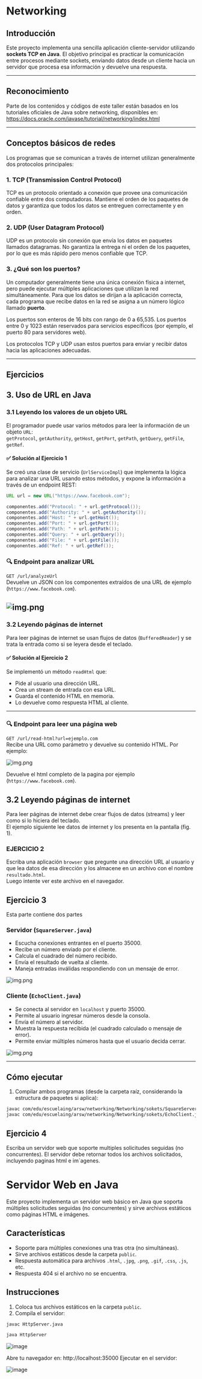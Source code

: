 # Networking

## Introducción

Este proyecto implementa una sencilla aplicación cliente-servidor utilizando **sockets TCP en Java**. El objetivo principal es practicar la comunicación entre procesos mediante sockets, enviando datos desde un cliente hacia un servidor que procesa esa información y devuelve una respuesta.

---

## Reconocimiento

Parte de los contenidos y códigos de este taller están basados en los tutoriales oficiales de Java sobre networking, disponibles en:  
https://docs.oracle.com/javase/tutorial/networking/index.html

---

## Conceptos básicos de redes

Los programas que se comunican a través de internet utilizan generalmente dos protocolos principales:

### 1. TCP (Transmission Control Protocol)

TCP es un protocolo orientado a conexión que provee una comunicación confiable entre dos computadoras. Mantiene el orden de los paquetes de datos y garantiza que todos los datos se entreguen correctamente y en orden.

### 2. UDP (User Datagram Protocol)

UDP es un protocolo sin conexión que envía los datos en paquetes llamados datagramas. No garantiza la entrega ni el orden de los paquetes, por lo que es más rápido pero menos confiable que TCP.

### 3. ¿Qué son los puertos?

Un computador generalmente tiene una única conexión física a internet, pero puede ejecutar múltiples aplicaciones que utilizan la red simultáneamente. Para que los datos se dirijan a la aplicación correcta, cada programa que recibe datos en la red se asigna a un número lógico llamado **puerto**.

Los puertos son enteros de 16 bits con rango de 0 a 65,535. Los puertos entre 0 y 1023 están reservados para servicios específicos (por ejemplo, el puerto 80 para servidores web).

Los protocolos TCP y UDP usan estos puertos para enviar y recibir datos hacia las aplicaciones adecuadas.

---


## Ejercicios

## 3. Uso de URL en Java

### 3.1 Leyendo los valores de un objeto URL

El programador puede usar varios métodos para leer la información de un objeto `URL`:  
`getProtocol`, `getAuthority`, `getHost`, `getPort`, `getPath`, `getQuery`, `getFile`, `getRef`.

#### ✅ Solución al Ejercicio 1

Se creó una clase de servicio (`UrlServiceImpl`) que implementa la lógica para analizar una URL usando estos métodos, y expone la información a través de un endpoint REST:

```java
URL url = new URL("https://www.facebook.com");

componentes.add("Protocol: " + url.getProtocol());
componentes.add("Authority: " + url.getAuthority());
componentes.add("Host: " + url.getHost());
componentes.add("Port: " + url.getPort());
componentes.add("Path: " + url.getPath());
componentes.add("Query: " + url.getQuery());
componentes.add("File: " + url.getFile());
componentes.add("Ref: " + url.getRef());
```

### 🔍 Endpoint para analizar URL

`GET /url/analyzeUrl`  
Devuelve un JSON con los componentes extraídos de una URL de ejemplo (`https://www.facebook.com`).

![img.png](src/main/resources/img.png)
---

### 3.2 Leyendo páginas de internet

Para leer páginas de internet se usan flujos de datos (`BufferedReader`) y se trata la entrada como si se leyera desde el teclado.

#### ✅ Solución al Ejercicio 2

Se implementó un método `readHtml` que:

- Pide al usuario una dirección URL.
- Crea un stream de entrada con esa URL.
- Guarda el contenido HTML en memoria.
- Lo devuelve como respuesta HTML al cliente.

---

### 🔍 Endpoint para leer una página web

`GET /url/read-html?url=ejemplo.com`  
Recibe una URL como parámetro y devuelve su contenido HTML. Por ejemplo:

![img.png](src/main/resources/facebook.png)

Devuelve el html completo de la pagina por ejemplo (`https://www.facebook.com`).


## 3.2 Leyendo páginas de internet

Para leer páginas de internet debe crear flujos de datos (streams) y leer como si lo hiciera del teclado.  
El ejemplo siguiente lee datos de internet y los presenta en la pantalla (fig. 1).

### EJERCICIO 2

Escriba una aplicación `browser` que pregunte una dirección URL al usuario y que lea datos de esa dirección y los almacene en un archivo con el nombre `resultado.html`.  
Luego intente ver este archivo en el navegador.


## Ejercicio 3

Esta parte contiene dos partes

### Servidor (`SquareServer.java`)

- Escucha conexiones entrantes en el puerto 35000.
- Recibe un número enviado por el cliente.
- Calcula el cuadrado del número recibido.
- Envía el resultado de vuelta al cliente.
- Maneja entradas inválidas respondiendo con un mensaje de error.

![img.png](src/main/resources/servidorSquared.png)

### Cliente (`EchoClient.java`)

- Se conecta al servidor en `localhost` y puerto 35000.
- Permite al usuario ingresar números desde la consola.
- Envía el número al servidor.
- Muestra la respuesta recibida (el cuadrado calculado o mensaje de error).
- Permite enviar múltiples números hasta que el usuario decida cerrar.

![img.png](src/main/resources/client.png)

---

## Cómo ejecutar

1. Compilar ambos programas (desde la carpeta raíz, considerando la estructura de paquetes si aplica):

```bash
javac com/edu/escuelaing/arsw/networking/Networking/sokets/SquareServer.java
javac com/edu/escuelaing/arsw/networking/Networking/sokets/EchoClient.java
```

## Ejercicio 4

Escriba un servidor web que soporte multiples solicitudes seguidas (no concurrentes). El servidor debe retornar todos los archivos solicitados, incluyendo
paginas html e im´agenes.

# Servidor Web en Java

Este proyecto implementa un servidor web básico en Java que soporta múltiples solicitudes seguidas (no concurrentes) y sirve archivos estáticos como páginas HTML e imágenes.

## Características

- Soporte para múltiples conexiones una tras otra (no simultáneas).
- Sirve archivos estáticos desde la carpeta `public`.
- Respuesta automática para archivos `.html`, `.jpg`, `.png`, `.gif`, `.css`, `.js`, etc.
- Respuesta 404 si el archivo no se encuentra.

## Instrucciones

1. Coloca tus archivos estáticos en la carpeta `public`.
2. Compila el servidor:

```bash
javac HttpServer.java
```


```bash
java HttpServer
```

![image](https://github.com/user-attachments/assets/02d2f97b-ea77-43b6-a224-6a96c7f72d2f)



Abre tu navegador en: http://localhost:35000
Ejecutar en el servidor:




![image](https://github.com/user-attachments/assets/2cafb96c-e990-4304-8f46-817701750453)

